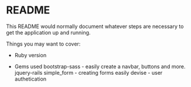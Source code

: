 # README

This README would normally document whatever steps are necessary to get the
application up and running.

Things you may want to cover:

* Ruby version


* Gems used
bootstrap-sass - easily create a navbar, buttons and more.
jquery-rails
simple_form - creating forms easily
devise - user authetication
